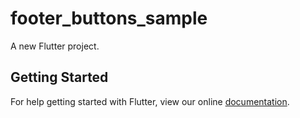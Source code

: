 # footer_buttons_sample

A new Flutter project.

## Getting Started

For help getting started with Flutter, view our online
[documentation](https://flutter.io/).
